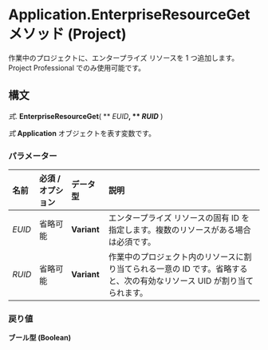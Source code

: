 
# Application.EnterpriseResourceGet メソッド (Project)

作業中のプロジェクトに、エンタープライズ リソースを 1 つ追加します。Project Professional でのみ使用可能です。


## 構文

 _式_. **EnterpriseResourceGet**( ** _EUID_**, ** _RUID_** )

 _式_ **Application** オブジェクトを表す変数です。


### パラメーター



|**名前**|**必須 / オプション**|**データ型**|**説明**|
|:-----|:-----|:-----|:-----|
| _EUID_|省略可能|**Variant**|エンタープライズ リソースの固有 ID を指定します。複数のリソースがある場合は必須です。|
| _RUID_|省略可能|**Variant**|作業中のプロジェクト内のリソースに割り当てられる一意の ID です。省略すると、次の有効なリソース UID が割り当てられます。|

### 戻り値

 **ブール型 (Boolean)**

